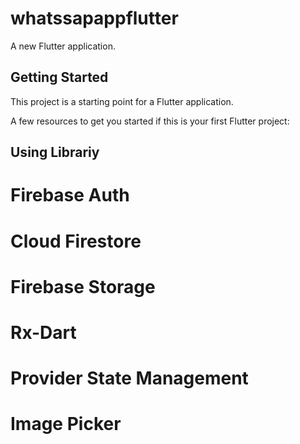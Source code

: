 # whatssapappflutter

A new Flutter application.

## Getting Started

This project is a starting point for a Flutter application.

A few resources to get you started if this is your first Flutter project:

## Using Librariy

# Firebase Auth
# Cloud Firestore
# Firebase Storage
# Rx-Dart
# Provider State Management
# Image Picker
